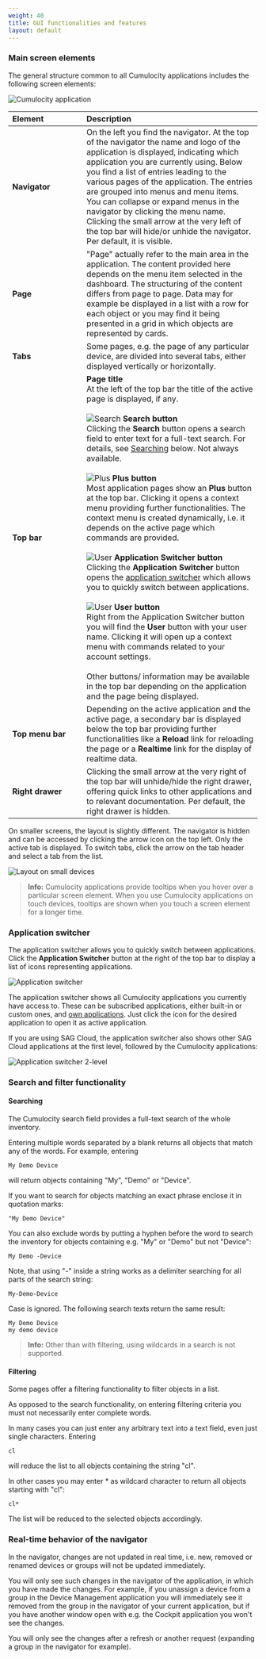 ```yaml
---
weight: 40
title: GUI functionalities and features
layout: default
---
```




### <a name="screen"></a>Main screen elements

The general structure common to all Cumulocity applications includes the following screen elements:

![Cumulocity application](/guides/images/users-guide/overview-screen-elements.png)

<table>
<col width="150">
<thead>
<tr>
<th style="text-align:left">Element</th>
<th style="text-align:left">Description</th>
</tr>
</thead>
<tbody>
<tr>
<td style="text-align:left"><strong>Navigator</strong></td>
<td style="text-align:left">On the left you find the navigator. At the top of the navigator the name and logo of the application is displayed, indicating which application you are currently using. Below you find a list of entries leading to the various pages of the application. The entries are grouped into menus and menu items. You can collapse or expand menus in the navigator by clicking the menu name. Clicking the small arrow at the very left of the top bar will hide/or unhide the navigator. Per default, it is visible.</td>
</tr>
<tr>
<td style="text-align:left"><strong>Page</strong></td>
<td style="text-align:left">"Page" actually refer to the main area in the application. The content provided here depends on the menu item selected in the dashboard. The structuring of the content differs from page to page. Data may for example be displayed in a list with a row for each object or you may find it being presented in a grid in which objects are represented by cards. </td>
</tr>
<tr>
<td style="text-align:left"><strong>Tabs</strong></td>
<td style="text-align:left">Some pages, e.g. the page of any particular device, are divided into several tabs, either displayed vertically or horizontally.</td>
</tr>
<tr>
<td style="text-align:left"><strong>Top bar</strong></td>
<td style="text-align:left"><strong>Page title</strong><br> At the left of the top bar the title of the active page is displayed, if any. <br> <br><img src="/guides/images/icons/search-icon.png" alt="Search" style="max-width:100%"> <strong>Search button</strong><br> Clicking the <strong>Search</strong> button opens a search field to enter text for a full-text search. For details, see <a href="#searching" class="no-ajaxy">Searching</a> below. Not always available.<br><br> <img src="/guides/images/icons/plus-icon.png" alt="Plus" style="max-width:100%"> <strong>Plus button</strong><br> Most application pages show an <strong>Plus</strong> button at the top bar. Clicking it opens a context menu providing further functionalities. The context menu is created dynamically, i.e. it depends on the active page which commands are provided. <br><br><img src="/guides/images/icons/switcher-icon.png" alt="User" style="max-width:100%"> <strong>Application Switcher button</strong><br> Clicking the <strong>Application Switcher</strong> button opens the <a href="#app-switcher" class="no-ajaxy">application switcher</a> which allows you to quickly switch between applications. <br><br> <img src="/guides/images/icons/user-icon.png" alt="User" style="max-width:100%"> <strong>User button</strong><br> Right from the Application Switcher button you will find the <strong>User</strong> button with your user name. Clicking it will open up a context menu with commands related to your account settings. <br> <br>Other buttons/ information may be available in the top bar depending on the application and the page being displayed. </td>
</tr>
<tr>
<td style="text-align:left"><strong>Top menu bar</strong></td>
<td style="text-align:left">Depending on the active application and the active page, a secondary bar is displayed below the top bar providing further functionalities like a <strong>Reload</strong> link for reloading the page or a <strong>Realtime</strong> link for the display of realtime data. </td>
</tr>
<tr>
<td style="text-align:left"><strong>Right drawer</strong></td>
<td style="text-align:left">Clicking the small arrow at the very right of the top bar will unhide/hide the right drawer, offering quick links to other applications and to relevant documentation. Per default, the right drawer is hidden.</td>
</tr>
</tbody>
</table>

On smaller screens, the layout is slightly different. The navigator is hidden and can be accessed by clicking the arrow icon on the top left. Only the active tab is displayed. To switch tabs, click the arrow on the tab header and select a tab from the list.

<img src="/guides/images/users-guide/overview-small-screen.png" alt="Layout on small devices" style="max-width: 100%">

> **Info:** Cumulocity applications provide tooltips when you hover over a particular screen element. When you use Cumulocity applications on touch devices, tooltips are shown when you touch a screen element for a longer time.

### <a name="app-switcher"></a>Application switcher

The application switcher allows you to quickly switch between applications. Click the **Application Switcher** button at the right of the top bar to display a list of icons representing applications. 

<img src="/guides/images/users-guide/overview-application-switcher.png" alt="Application switcher" style="max-width: 100%">

The application switcher shows all Cumulocity applications you currently have access to. These can be subscribed applications, either built-in or custom ones, and [own applications](/guides/user-guide/administration#own-applications). Just click the icon for the desired application to open it as active application.

If you are using SAG Cloud, the application switcher also shows other SAG Cloud applications at the first level, followed by the Cumulocity applications:

<img src="/guides/images/users-guide/overview-app-switcher-sag-cloud.png" alt="Application switcher 2-level" style="max-width: 100%">


### <a name="searching-and-filtering"></a>Search and filter functionality

#### <a name="searching"></a>Searching

The Cumulocity search field provides a full-text search of the whole inventory. 

Entering multiple words separated by a blank returns all objects that match any of the words. For example, entering

```plaintext
My Demo Device
```

will return objects containing "My", "Demo" or "Device". 

If you want to search for objects matching an exact phrase enclose it in quotation marks:

```plaintext	
"My Demo Device"
```

You can also exclude words by putting a hyphen before the word to search the inventory for objects containing e.g. "My" or "Demo" but not "Device":

```plaintext	
My Demo -Device
```

Note, that using "-" inside a string works as a delimiter searching for all parts of the search string:

```plaintext
My-Demo-Device
```

Case is ignored. The following search texts return the same result:

```plaintext
My Demo Device
my demo device
```

>**Info:** Other than with filtering, using wildcards in a search is not supported.

#### <a name="filtering"></a>Filtering

Some pages offer a filtering functionality to filter objects in a list.

As opposed to the search functionality, on entering filtering criteria you must not necessarily enter complete words. 

In many cases you can just enter any arbitrary text into a text field, even just single characters. Entering

```plaintext
cl
```

will reduce the list to all objects containing the string "cl".

In other cases you may enter * as wildcard character to return all objects starting with "cl":

```plaintext
cl*
```

The list will be reduced to the selected objects accordingly.

### Real-time behavior of the navigator

In the navigator, changes are not updated in real time, i.e. new, removed or renamed devices or groups will not be updated immediately. 

You will only see such changes in the navigator of the application, in which you have made the changes. For example, if you unassign a device from a group in the Device Management application you will immediately see it removed from the group in the navigator of your current application, but if you have another window open with e.g. the Cockpit application you won't see the changes. 

You will only see the changes after a refresh or another request (expanding a group in the navigator for example).